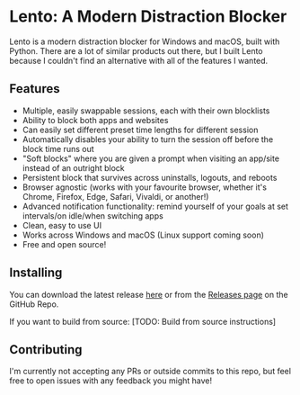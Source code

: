 # Lento: A Modern Distraction Blocker

Lento is a modern distraction blocker for Windows and macOS, built with Python. There are a lot of similar products out there, but I built Lento because I couldn't find an alternative with all of the features I wanted.

## Features
- Multiple, easily swappable sessions, each with their own blocklists
- Ability to block both apps and websites
- Can easily set different preset time lengths for different session
- Automatically disables your ability to turn the session off before the block time runs out
- "Soft blocks" where you are given a prompt when visiting an app/site instead of an outright block
- Persistent block that survives across uninstalls, logouts, and reboots
- Browser agnostic (works with your favourite browser, whether it's Chrome, Firefox, Edge, Safari, Vivaldi, or another!)
- Advanced notification functionality: remind yourself of your goals at set intervals/on idle/when switching apps
- Clean, easy to use UI
- Works across Windows and macOS (Linux support coming soon)
- Free and open source!

## Installing
You can download the latest release [here]() or from the [Releases page]() on the GitHub Repo.

If you want to build from source:
[TODO: Build from source instructions]

## Contributing
I'm currently not accepting any PRs or outside commits to this repo, but feel free to open issues with any feedback you might have!
